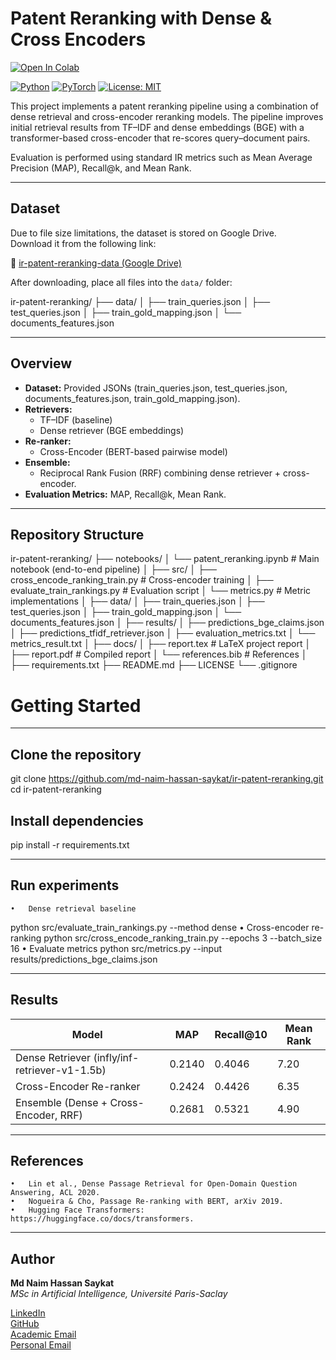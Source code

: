 # Patent Reranking with Dense & Cross Encoders


[![Open In Colab](https://colab.research.google.com/assets/colab-badge.svg)](https://colab.research.google.com/github/md-naim-hassan-saykat/ir-patent-reranking/blob/main/notebooks/patent_reranking.ipynb)

[![Python](https://img.shields.io/badge/Python-3.9%2B-blue)](https://www.python.org/downloads/release/python-390/)
[![PyTorch](https://img.shields.io/badge/PyTorch-2.0-red)](https://pytorch.org/get-started/)
[![License: MIT](https://img.shields.io/badge/License-MIT-green.svg)](LICENSE)

This project implements a patent reranking pipeline using a combination of dense retrieval and cross-encoder reranking models.
The pipeline improves initial retrieval results from TF–IDF and dense embeddings (BGE) with a transformer-based cross-encoder that re-scores query–document pairs.

Evaluation is performed using standard IR metrics such as Mean Average Precision (MAP), Recall@k, and Mean Rank.

---

## Dataset
Due to file size limitations, the dataset is stored on Google Drive.  
Download it from the following link:

🔗 [ir-patent-reranking-data (Google Drive)](https://drive.google.com/drive/folders/1Oy4Gp1KVO__O1JnX1V4JuZ0zy7jlK78J?usp=sharing)

After downloading, place all files into the `data/` folder:

ir-patent-reranking/
├── data/
│   ├── train_queries.json
│   ├── test_queries.json
│   ├── train_gold_mapping.json
│   └── documents_features.json

---

## Overview
- **Dataset:** Provided JSONs (train_queries.json, test_queries.json, documents_features.json, train_gold_mapping.json).
- **Retrievers:**
  - TF–IDF (baseline)
  - Dense retriever (BGE embeddings)
- **Re-ranker:**
  - Cross-Encoder (BERT-based pairwise model)
- **Ensemble:**
  - Reciprocal Rank Fusion (RRF) combining dense retriever + cross-encoder.
- **Evaluation Metrics:** MAP, Recall@k, Mean Rank.

---

## Repository Structure
ir-patent-reranking/
├── notebooks/
│   └── patent_reranking.ipynb         # Main notebook (end-to-end pipeline)
│
├── src/
│   ├── cross_encode_ranking_train.py  # Cross-encoder training
│   ├── evaluate_train_rankings.py     # Evaluation script
│   └── metrics.py                     # Metric implementations
│
├── data/
│   ├── train_queries.json
│   ├── test_queries.json
│   ├── train_gold_mapping.json
│   └── documents_features.json
│
├── results/
│   ├── predictions_bge_claims.json
│   ├── predictions_tfidf_retriever.json
│   ├── evaluation_metrics.txt
│   └── metrics_result.txt
│
├── docs/
│   ├── report.tex        # LaTeX project report
│   ├── report.pdf        # Compiled report
│   └── references.bib    # References
│
├── requirements.txt
├── README.md
├── LICENSE
└── .gitignore
# Getting Started

---

## Clone the repository
git clone https://github.com/md-naim-hassan-saykat/ir-patent-reranking.git
cd ir-patent-reranking
## Install dependencies
pip install -r requirements.txt

---

## Run experiments
	•	Dense retrieval baseline
python src/evaluate_train_rankings.py --method dense
 	•	Cross-encoder re-ranking
python src/cross_encode_ranking_train.py --epochs 3 --batch_size 16
  	•	Evaluate metrics
python src/metrics.py --input results/predictions_bge_claims.json

---

## Results  

| Model                                   | MAP   | Recall@10 | Mean Rank |
|-----------------------------------------|-------|-----------|-----------|
| Dense Retriever (infly/inf-retriever-v1-1.5b) | 0.2140 | 0.4046    | 7.20      |
| Cross-Encoder Re-ranker                 | 0.2424 | 0.4426    | 6.35      |
| Ensemble (Dense + Cross-Encoder, RRF)   | 0.2681 | 0.5321    | 4.90      |

---

## References
	•	Lin et al., Dense Passage Retrieval for Open-Domain Question Answering, ACL 2020.
	•	Nogueira & Cho, Passage Re-ranking with BERT, arXiv 2019.
	•	Hugging Face Transformers: https://huggingface.co/docs/transformers.

---

 ## Author

 **Md Naim Hassan Saykat**  
*MSc in Artificial Intelligence, Université Paris-Saclay*  

[LinkedIn](https://www.linkedin.com/in/md-naim-hassan-saykat/)  
[GitHub](https://github.com/md-naim-hassan-saykat)  
[Academic Email](mailto:md-naim-hassan.saykat@universite-paris-saclay.fr)  
[Personal Email](mailto:mdnaimhassansaykat@gmail.com) 
